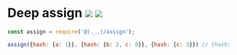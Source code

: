 # Deep assign <a href="https://www.npmjs.com/package/@(._.)/assign"><img src="https://img.shields.io/npm/v/@(._.)/assign.svg"></a> [![](https://img.shields.io/badge/mono--000000.svg?logo=github&style=social)](https://github.com/omrilotan/mono)

```js
const assign = require('@(._.)/assign');

assign({hash: {a: 1}}, {hash: {b: 2, c: 0}}, {hash: {c: 3}}) // {hash: {a: 1, b:2, c: 3}}
```
